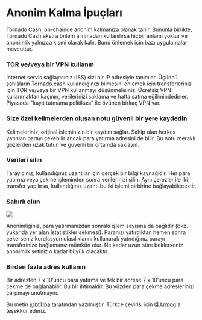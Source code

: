 # Anonim Kalma İpuçları

Tornado Cash, on-chainde anonim kalmanıza olanak tanır. Bununla birlikte, Tornado Cash ekstra önlem alınmadan kullanılırsa hiçbir anlamı yoktur ve anonimlik yalnızca kısmi olarak kalır. Bunu önlemek için bazı uygulamalar mevcuttur.

### TOR ve/veya bir VPN kullanın

İnternet servis sağlayıcınız (ISS) sizi bir IP adresiyle tanımlar. Üçüncü şahısların Tornado.cash kullandığınızı bilmesini önlemek için transferleriniz için TOR ve/veya bir VPN kullanmayı düşünmelisiniz. Ücretsiz VPN kullanmaktan kaçının, verilerinizi saklama ve hatta satma eğilimindedirler. Piyasada "kayıt tutmama politikası" ile övünen birkaç VPN var.

### Size özel kelimelerden oluşan notu güvenli bir yere kaydedin

Kelimeleriniz, orijinal işleminizin bir kaydını sağlar. Sahip olan herkes yatırılan parayı çekebilir ancak para yatırma adresini de bilir. Bu notu meraklı gözlerden uzak tutun ve güvenli bir ortamda saklayın.

### Verileri silin

Tarayıcınız, kullandığınız uzantılar için gerçek bir bilgi kaynağıdır. Her para yatırma veya çekme işleminden sonra verilerinizi silin. Aynı çerezler ile iki transfer yapılırsa, kullandığınız uzantı bu iki işlemi birbirine bağlayabilecektir.

### Sabırlı olun

![](https://camo.githubusercontent.com/9ddba1ec13f183d3de4ff06931847cbd8f83e88be1aed1a319ec69dd92bfa580/68747470733a2f2f67626c6f627363646e2e676974626f6f6b2e636f6d2f6173736574732532462d4d58666c476b34773570446a6a6c6d504375462532462d4d675156527155364666367970575f512d66562532462d4d675157306b6f32624f55596c6e73754730462532466f7a786a2e706e673f616c743d6d6564696126746f6b656e3d31646562616435382d616133632d343633382d396431382d313633366538376533643061)

Anonimliğiniz, para yatırmanızdan sonraki işlem sayısına da bağlıdır (bkz. yukarıda yer alan İstatistikler sekmesi). Paranızı yatırdıktan hemen sonra çekerseniz korelasyon olasılıklarını kullanarak yatırdığınız parayı transferinize bağlamanız mümkün olur. Ne kadar uzun süre beklerseniz anonimlik setiniz o kadar büyük olacaktır.

### Birden fazla adres kullanın

Bir adresten 7 x 10’uncu para yatırma ve tek bir adrese 7 x 10’uncu para çekme de bağlanabilir. Bu bir ihtimaldir. Bu yüzden para çekme adreslerinizi çarpmayı unutmayın.

Bu metin [@bt11ba](https://torn.community/u/bt11ba/) tarafından yazılmıştır. Türkçe çevirisi için [@Armog](https://twitter.com/armogedd0n)'a teşekkür ederiz.

